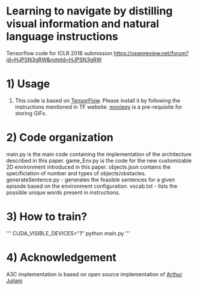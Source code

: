 # Learning to navigate by distilling visual information and natural language instructions
Tensorflow code for ICLR 2018 submission https://openreview.net/forum?id=HJPSN3gRW&noteId=HJPSN3gRW

# 1) Usage
1. This code is based on [TensorFlow](https://www.tensorflow.org/). Please install it by following the instructions mentioned in TF website. [moviepy](https://pypi.python.org/pypi/moviepy) is a pre-requisite for storing GIFs.

# 2) Code organization
main.py is the main code containing the implementation of the architecture described in this paper. 
game_Env.py is the code for the new customizable 2D environment introduced in this paper. 
objects.json contains the specificiation of number and types of objects/obstacles. 
generateSentence.py - generates the feasible sentences for a given episode based on the environment configuration. 
vocab.txt - lists the possible unique words present in instructions. 

# 3) How to train?
'''
CUDA_VISIBLE_DEVICES="1" python main.py 
'''

# 4) Acknowledgement
A3C implementation is based on open source implementation of [Arthur Juliani](https://github.com/awjuliani/DeepRL-Agents)

